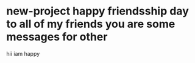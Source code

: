 # new-project happy friendsship day to all of my friends you are some messages for other
hii iam happy

